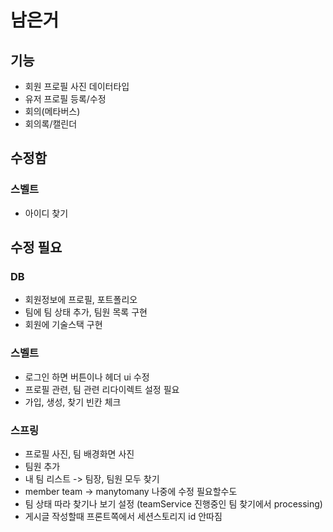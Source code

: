 # 남은거
## 기능
* 회원 프로필 사진 데이터타입
* 유저 프로필 등록/수정
* 회의(메타버스)
* 회의록/캘린더

## 수정함
### 스벨트
* 아이디 찾기

## 수정 필요
### DB
* 회원정보에 프로필, 포트폴리오
* 팀에 팀 상태 추가, 팀원 목록 구현
* 회원에 기술스택 구현
### 스벨트
* 로그인 하면 버튼이나 헤더 ui 수정
* 프로필 관련, 팀 관련 리다이렉트 설정 필요
* 가입, 생성, 찾기 빈칸 체크
### 스프링
* 프로필 사진, 팀 배경화면 사진
* 팀원 추가
* 내 팀 리스트 -> 팀장, 팀원 모두 찾기
* member team -> manytomany 나중에 수정 필요할수도
* 팀 상태 따라 찾기나 보기 설정 (teamService 진행중인 팀 찾기에서 processing)
* 게시글 작성할때 프론트쪽에서 세션스토리지 id 안따짐
